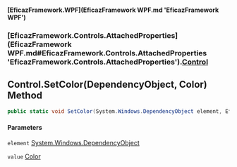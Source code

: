 #### [EficazFramework.WPF](EficazFramework WPF.md 'EficazFramework WPF')
### [EficazFramework.Controls.AttachedProperties](EficazFramework WPF.md#EficazFramework.Controls.AttachedProperties 'EficazFramework.Controls.AttachedProperties').[Control](EficazFramework.Controls.AttachedProperties/Control.md 'EficazFramework.Controls.AttachedProperties.Control')

## Control.SetColor(DependencyObject, Color) Method

```csharp
public static void SetColor(System.Windows.DependencyObject element, EficazFramework.Controls.AttachedProperties.Color value);
```
#### Parameters

<a name='EficazFramework.Controls.AttachedProperties.Control.SetColor(System.Windows.DependencyObject,EficazFramework.Controls.AttachedProperties.Color).element'></a>

`element` [System.Windows.DependencyObject](https://docs.microsoft.com/en-us/dotnet/api/System.Windows.DependencyObject 'System.Windows.DependencyObject')

<a name='EficazFramework.Controls.AttachedProperties.Control.SetColor(System.Windows.DependencyObject,EficazFramework.Controls.AttachedProperties.Color).value'></a>

`value` [Color](EficazFramework.Controls.AttachedProperties/Color.md 'EficazFramework.Controls.AttachedProperties.Color')